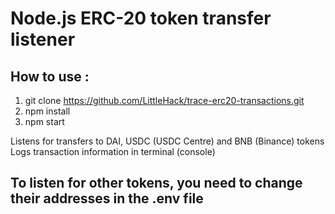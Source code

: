 # Node.js ERC-20 token transfer listener

## How to use :
1. git clone https://github.com/LittleHack/trace-erc20-transactions.git
2. npm install
3. npm start

Listens for transfers to DAI, USDC (USDC Centre) and BNB (Binance) tokens  
Logs transaction information in terminal (console)

## To listen for other tokens, you need to change their addresses in the .env file
